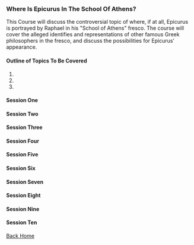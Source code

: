 ### Where Is Epicurus In The School Of Athens?

This Course will discuss the controversial topic of where, if at all, Epicurus is portrayed by Raphael in his "School of Athens" fresco. The course will cover the alleged identifies and representations of other famous Greek philosophers in the fresco, and discuss the possibilities for Epicurus' appearance.


#### Outline of Topics To Be Covered
1.
2.
3.

#### Session One

#### Session Two

#### Session Three

#### Session Four

#### Session Five

#### Session Six

#### Session Seven

#### Session Eight

#### Session Nine

#### Session Ten


[Back Home](index.md)
